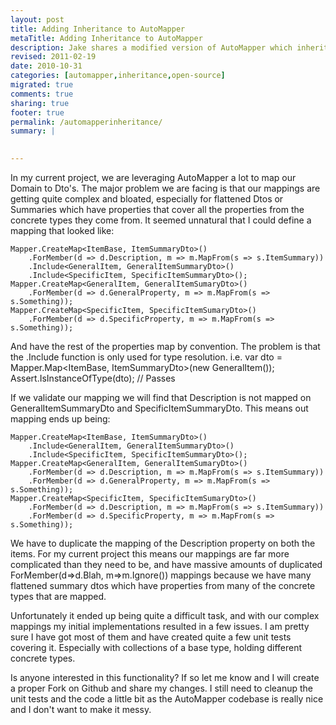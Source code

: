 ```yaml
---
layout: post
title: Adding Inheritance to AutoMapper
metaTitle: Adding Inheritance to AutoMapper
description: Jake shares a modified version of AutoMapper which inherits mappings when you include Derived types
revised: 2011-02-19
date: 2010-10-31
categories: [automapper,inheritance,open-source]
migrated: true
comments: true
sharing: true
footer: true
permalink: /automapperinheritance/
summary: | 
  

---
```

In my current project, we are leveraging AutoMapper a lot to map our Domain to Dto's. The major problem we are facing is that our mappings are getting quite complex and bloated, especially for flattened Dtos or Summaries which have properties that cover all the properties from the concrete types they come from.
It seemed unnatural that I could define a mapping that looked like:

    Mapper.CreateMap<ItemBase, ItemSummaryDto>()
        .ForMember(d => d.Description, m => m.MapFrom(s => s.ItemSummary))
        .Include<GeneralItem, GeneralItemSummaryDto>()
        .Include<SpecificItem, SpecificItemSummaryDto>();
    Mapper.CreateMap<GeneralItem, GeneralItemSumaryDto>()
        .ForMember(d => d.GeneralProperty, m => m.MapFrom(s => s.Something));
    Mapper.CreateMap<SpecificItem, SpecificItemSumaryDto>()
        .ForMember(d => d.SpecificProperty, m => m.MapFrom(s => s.Something));

And have the rest of the properties map by convention. The problem is that the .Include function is only used for type resolution. i.e.
    var dto = Mapper.Map<ItemBase, ItemSummaryDto>(new GeneralItem());
    Assert.IsInstanceOfType<GeneralItemSummaryDto>(dto); // Passes

If we validate our mapping we will find that Description is not mapped on GeneralItemSummaryDto and SpecificItemSummaryDto. This means out mapping ends up being:

    Mapper.CreateMap<ItemBase, ItemSummaryDto>()
        .Include<GeneralItem, GeneralItemSummaryDto>()
        .Include<SpecificItem, SpecificItemSummaryDto>();
    Mapper.CreateMap<GeneralItem, GeneralItemSumaryDto>()
        .ForMember(d => d.Description, m => m.MapFrom(s => s.ItemSummary))
        .ForMember(d => d.GeneralProperty, m => m.MapFrom(s => s.Something));
    Mapper.CreateMap<SpecificItem, SpecificItemSumaryDto>()
        .ForMember(d => d.Description, m => m.MapFrom(s => s.ItemSummary))
        .ForMember(d => d.SpecificProperty, m => m.MapFrom(s => s.Something));

We have to duplicate the mapping of the Description property on both the items. For my current project this means our mappings are far more complicated than they need to be, and have massive amounts of duplicated ForMember(d=>d.Blah, m=>m.Ignore()) mappings because we have many flattened summary dtos which have properties from many of the concrete types that are mapped.

Unfortunately it ended up being quite a difficult task, and with our complex mappings my initial implementations resulted in a few issues. I am pretty sure I have got most of them and have created quite a few unit tests covering it. Especially with collections of a base type, holding different concrete types.

Is anyone interested in this functionality? If so let me know and I will create a proper Fork on Github and share my changes. I still need to cleanup the unit tests and the code a little bit as the AutoMapper codebase is really nice and I don't want to make it messy.
